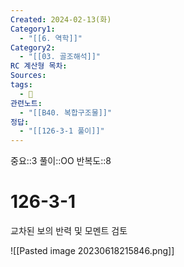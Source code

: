 ```yaml
---
Created: 2024-02-13(화)
Category1:
  - "[[6. 역학]]"
Category2:
  - "[[03. 골조해석]]"
RC 계산형 목차: 
Sources: 
tags:
  - 🧮
관련노트:
  - "[[B40. 복합구조물]]"
정답:
  - "[[126-3-1 풀이]]"
---
```

중요::3
풀이::OO
반복도::8
#  126-3-1

교차된 보의 반력 및 모멘트 검토

![[Pasted image 20230618215846.png]]